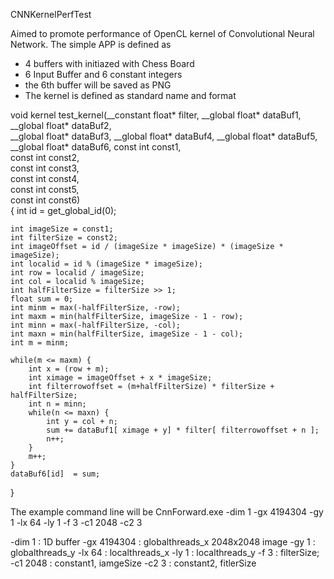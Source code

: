 
CNNKernelPerfTest

Aimed to promote performance of OpenCL kernel of  Convolutional Neural Network.  The simple APP is defined as 
 * 4 buffers with initiazed with Chess Board  
 * 6 Input Buffer and 6 constant integers
 * the 6th buffer will be saved as PNG 
 * The kernel is defined as standard name and format 
 
void kernel test_kernel(__constant float* filter,
						__global float* dataBuf1,
						__global float* dataBuf2,	
						__global float* dataBuf3,
						__global float* dataBuf4,
						__global float* dataBuf5,
						__global float* dataBuf6,
						const int const1,  
						const int const2,  
						const int const3,  
						const int const4,  
						const int const5,  
						const int const6)  
{
	int id = get_global_id(0);
	
	int imageSize = const1;
	int filterSize = const2;
	int imageOffset = id / (imageSize * imageSize) * (imageSize * imageSize);
	int localid = id % (imageSize * imageSize);
	int row = localid / imageSize;
	int col = localid % imageSize;
	int halfFilterSize = filterSize >> 1;
	float sum = 0;
	int minm = max(-halfFilterSize, -row);
	int maxm = min(halfFilterSize, imageSize - 1 - row);
	int minn = max(-halfFilterSize, -col);
	int maxn = min(halfFilterSize, imageSize - 1 - col);
	int m = minm;	
		
	while(m <= maxm) {
		int x = (row + m);
		int ximage = imageOffset + x * imageSize;
		int filterrowoffset = (m+halfFilterSize) * filterSize + halfFilterSize;
		int n = minn;
		while(n <= maxn) {
			int y = col + n;
			sum += dataBuf1[ ximage + y] * filter[ filterrowoffset + n ];
			n++;
		}
		m++;
	}
	dataBuf6[id]  = sum;
}

The example command line will be 
CnnForward.exe -dim 1 -gx 4194304 -gy 1 -lx 64 -ly 1  -f 3 -c1 2048 -c2 3 

-dim 1        :  1D buffer
-gx  4194304  :   globalthreads_x 2048x2048 image
-gy  1        :   globalthreads_y 
-lx  64       :   localthreads_x 
-ly  1        :   localthreads_y
-f  3         :   filterSize; 
-c1  2048     :    constant1,  iamgeSize
-c2  3        :    constant2,  fitlerSize


